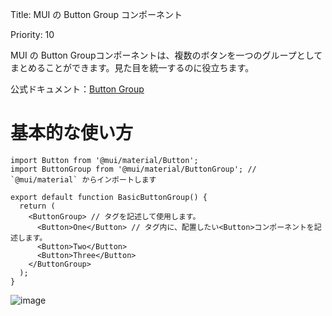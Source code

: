 Title: MUI の Button Group コンポーネント

Priority: 10

MUI の Button Groupコンポーネントは、複数のボタンを一つのグループとしてまとめることができます。見た目を統一するのに役立ちます。  

公式ドキュメント：[Button Group](https://mui.com/material-ui/react-button-group/)

# 基本的な使い方

```tsx
import Button from '@mui/material/Button';
import ButtonGroup from '@mui/material/ButtonGroup'; // `@mui/material` からインポートします

export default function BasicButtonGroup() {
  return (
    <ButtonGroup> // タグを記述して使用します。
      <Button>One</Button> // タグ内に、配置したい<Button>コンポーネントを記述します。
      <Button>Two</Button>
      <Button>Three</Button>
    </ButtonGroup>
  );
}
```

![image](https://github.com/mokelab/tech-sheets-contents/assets/37394133/3759b40b-50dc-4c85-9c0e-4667976972fb)
